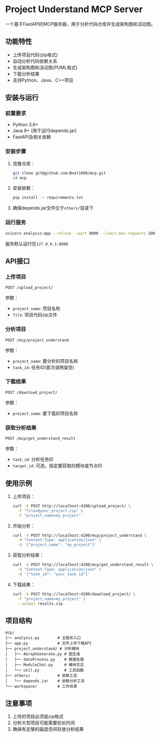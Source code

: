 # Project Understand MCP Server

一个基于FastAPI的MCP服务器，用于分析代码仓库并生成架构图和活动图。

## 功能特性

- 上传项目代码(zip格式)
- 自动分析代码依赖关系
- 生成架构图和活动图(PUML格式)
- 下载分析结果
- 支持Python、Java、C++项目

## 安装与运行

### 前置要求

- Python 3.8+
- Java 8+ (用于运行depends.jar)
- FastAPI及相关依赖

### 安装步骤

1. 克隆仓库：
   ```bash
   git clone git@github.com:Boat1098/mcp.git
   cd mcp
   ```

2. 安装依赖：
   ```bash
   pip install -r requirements.txt
   ```

3. 确保depends.jar文件位于`others/`目录下

### 运行服务

```bash
uvicorn analysis:app --reload --port 8000 --limit-max-requests 100
```

服务默认运行在`127.0.0.1:8000`

## API接口

### 上传项目

```
POST /upload_project/
```

参数：
- `project_name`: 项目名称
- `file`: 项目代码zip文件

### 分析项目

```
POST /mcp/project_understand
```

参数：
- `project_name`: 要分析的项目名称
- `task_id`: 任务ID(首次调用留空)

### 下载结果

```
POST /download_project/
```

参数：
- `project_name`: 要下载的项目名称

### 获取分析结果

```
POST /mcp/get_understand_result
```

参数：
- `task_id`: 分析任务ID
- `target_id`: 可选，指定要获取的模块或节点ID

## 使用示例

1. 上传项目：
   ```bash
   curl -X POST http://localhost:4200/upload_project/ \
     -F "file=@your_project.zip" \
     -F "project_name=my_project"
   ```

2. 开始分析：
   ```bash
   curl -X POST http://localhost:4200/mcp/project_understand \
     -H "Content-Type: application/json" \
     -d '{"project_name": "my_project"}'
   ```

3. 获取分析结果：
   ```bash
   curl -X POST http://localhost:4200/mcp/get_understand_result \
     -H "Content-Type: application/json" \
     -d '{"task_id": "your_task_id"}'
   ```

4. 下载结果：
   ```bash
   curl -X POST http://localhost:4200/download_project/ \
     -F "project_name=my_project" \
     --output results.zip
   ```

## 项目结构

```
mcp/
├── analysis.py        # 主服务入口
├── app.py             # 文件上传下载API
├── project_understand/ # 分析模块
│   ├── AGraphGenerate.py # 图生成
│   ├── dataProcess.py    # 数据处理
│   ├── ModuleChat.py     # 模块交互
│   └── util.py           # 工具函数
├── others/            # 依赖工具
│   └── depends.jar    # 依赖分析工具
└── workspace/         # 工作目录
```

## 注意事项

1. 上传的项目必须是zip格式
2. 分析大型项目可能需要较长时间
3. 确保有足够的磁盘空间存放分析结果
